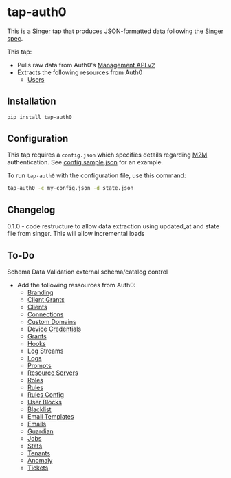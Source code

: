 # tap-auth0

This is a [Singer](https://singer.io) tap that produces JSON-formatted data following the [Singer spec](https://github.com/singer-io/getting-started/blob/master/SPEC.md).

This tap:
- Pulls raw data from Auth0's [Management API v2](https://auth0.com/docs/api/management/v2)
- Extracts the following resources from Auth0
  - [Users](https://auth0.com/docs/api/management/v2#!/Users/get_users)

## Installation

```bash
pip install tap-auth0
```

## Configuration

This tap requires a `config.json` which specifies details regarding [M2M](https://auth0.com/docs/dashboard/guides/applications/register-app-m2m) authentication. See [config.sample.json](config.sample.json) for an example.

To run `tap-auth0` with the configuration file, use this command:

```bash
tap-auth0 -c my-config.json -d state.json
```

## Changelog
0.1.0 - code restructure to allow data extraction using updated_at and state file from singer. This will allow incremental loads  


## To-Do
Schema Data Validation
external schema/catalog control 


- Add the following ressources from Auth0:
    - [Branding](https://auth0.com/docs/api/management/v2#!/Branding/get_branding)
    - [Client Grants](https://auth0.com/docs/api/management/v2#!/Client_Grants/get_client_grants)
    - [Clients](https://auth0.com/docs/api/management/v2#!/Clients/get_clients)
    - [Connections](https://auth0.com/docs/api/management/v2#!/Connections/get_connections)
    - [Custom Domains](https://auth0.com/docs/api/management/v2#!/Custom_Domains/get_custom_domains)
    - [Device Credentials](https://auth0.com/docs/api/management/v2#!/Device_Credentials/get_device_credentials)
    - [Grants](https://auth0.com/docs/api/management/v2#!/Grants/get_grants)
    - [Hooks](https://auth0.com/docs/api/management/v2#!/Hooks/get_hooks)
    - [Log Streams](https://auth0.com/docs/api/management/v2#!/Log_Streams/get_log_streams)
    - [Logs](https://auth0.com/docs/api/management/v2#!/Logs/get_logs)
    - [Prompts](https://auth0.com/docs/api/management/v2#!/Prompts/get_prompts)
    - [Resource Servers](https://auth0.com/docs/api/management/v2#!/Resource_Servers/get_resource_servers)
    - [Roles](https://auth0.com/docs/api/management/v2#!/Roles/get_roles)
    - [Rules](https://auth0.com/docs/api/management/v2#!/Rules/get_rules)
    - [Rules Config](https://auth0.com/docs/api/management/v2#!/Rules_Configs/get_rules_configs)
    - [User Blocks](https://auth0.com/docs/api/management/v2#!/User_Blocks/get_user_blocks)
    - [Blacklist](https://auth0.com/docs/api/management/v2#!/Blacklists/get_tokens)
    - [Email Templates](https://auth0.com/docs/api/management/v2#!/Email_Templates/get_email_templates_by_templateName)
    - [Emails](https://auth0.com/docs/api/management/v2#!/Emails/get_provider)
    - [Guardian](https://auth0.com/docs/api/management/v2#!/Guardian/get_factors)
    - [Jobs](https://auth0.com/docs/api/management/v2#!/Jobs/get_jobs_by_id)
    - [Stats](https://auth0.com/docs/api/management/v2#!/Stats/get_active_users)
    - [Tenants](https://auth0.com/docs/api/management/v2#!/Tenants/get_settings)
    - [Anomaly](https://auth0.com/docs/api/management/v2#!/Anomaly/get_ips_by_id)
    - [Tickets](https://auth0.com/docs/api/management/v2#!/Tickets/post_email_verification)
